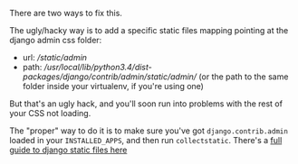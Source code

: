 
<!--
.. title: The Django Admin CSS isn't working!
.. slug: DjangoAdminCSSNotWorking
.. date: 2015-05-13 14:35:28 UTC+01:00
.. tags:
.. category:
.. link:
.. description:
.. type: text
-->



There are two ways to fix this. 

The ugly/hacky way is to add a specific static files mapping pointing at the django admin css folder: 

  * url: */static/admin*
  * path: */usr/local/lib/python3.4/dist-packages/django/contrib/admin/static/admin/* (or the path to the same folder inside your virtualenv, if you're using one) 

But that's an ugly hack, and you'll soon run into problems with the rest of your CSS not loading. 

The "proper" way to do it is to make sure you've got `django.contrib.admin` loaded in your `INSTALLED_APPS`, and then run `collectstatic`. There's a [full guide to django static files here](/help/pages/DjangoStaticFiles)
